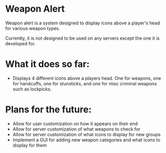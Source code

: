 # Weapon Alert

Weapon alert is a system designed to display icons above a player's head for various weapon types.

Currently, it is not designed to be used on any servers except the one it is developed for. 

# What it does so far: 

- Displays 4 different icons above a players head. One for weapons, one for handcuffs, one for stunsticks, and one for misc criminal weapons such as lockpicks.

# Plans for the future:

- Allow for user customization on how it appears on their end
- Allow for server customization of what weapons to check for
- Allow for server customization of what icons to display for new groups
- Implement a GUI for adding new weapon categories and what icons to display for them
